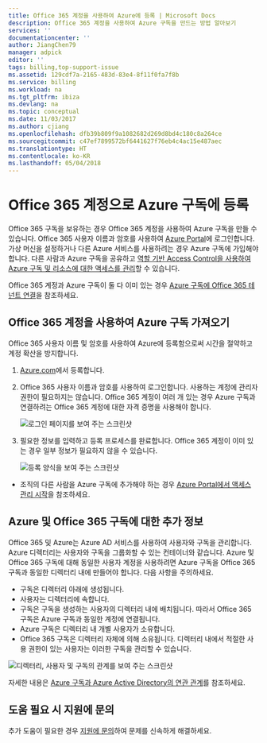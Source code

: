 ```yaml
---
title: Office 365 계정을 사용하여 Azure에 등록 | Microsoft Docs
description: Office 365 계정을 사용하여 Azure 구독을 만드는 방법 알아보기
services: ''
documentationcenter: ''
author: JiangChen79
manager: adpick
editor: ''
tags: billing,top-support-issue
ms.assetid: 129cdf7a-2165-483d-83e4-8f11f0fa7f8b
ms.service: billing
ms.workload: na
ms.tgt_pltfrm: ibiza
ms.devlang: na
ms.topic: conceptual
ms.date: 11/03/2017
ms.author: cjiang
ms.openlocfilehash: dfb39b809f9a1082682d269d8bd4c180c8a264ce
ms.sourcegitcommit: c47ef7899572bf6441627f76eb4c4ac15e487aec
ms.translationtype: HT
ms.contentlocale: ko-KR
ms.lasthandoff: 05/04/2018
---
```

# <a name="sign-up-for-an-azure-subscription-with-your-office-365-account"></a>Office 365 계정으로 Azure 구독에 등록
Office 365 구독을 보유하는 경우 Office 365 계정을 사용하여 Azure 구독을 만들 수 있습니다. Office 365 사용자 이름과 암호를 사용하여 [Azure Portal](https://portal.azure.com/)에 로그인합니다. 가상 머신을 설정하거나 다른 Azure 서비스를 사용하려는 경우 Azure 구독에 가입해야 합니다. 다른 사람과 Azure 구독을 공유하고 [역할 기반 Access Control을 사용하여 Azure 구독 및 리소스에 대한 액세스를 관리](https://docs.microsoft.com/azure/role-based-access-control/role-assignments-portal)할 수 있습니다.

Office 365 계정과 Azure 구독이 둘 다 이미 있는 경우 [Azure 구독에 Office 365 테넌트 연결](billing-add-office-365-tenant-to-azure-subscription.md)을 참조하세요.

## <a name="get-an-azure-subscription-using-your-office-365-account"></a>Office 365 계정을 사용하여 Azure 구독 가져오기

Office 365 사용자 이름 및 암호를 사용하여 Azure에 등록함으로써 시간을 절약하고 계정 확산을 방지합니다. 

1. [Azure.com](https://account.azure.com/signup?offer=MS-AZR-0044p&appId=docs)에서 등록합니다. 
2. Office 365 사용자 이름과 암호를 사용하여 로그인합니다. 사용하는 계정에 관리자 권한이 필요하지는 않습니다. Office 365 계정이 여러 개 있는 경우 Azure 구독과 연결하려는 Office 365 계정에 대한 자격 증명을 사용해야 합니다. 

   ![로그인 페이지를 보여 주는 스크린샷](./media/billing-use-existing-office-365-account-azure-subscription/billing-sign-in-with-office-365-account.png)

3. 필요한 정보를 입력하고 등록 프로세스를 완료합니다. Office 365 계정이 이미 있는 경우 일부 정보가 필요하지 않을 수 있습니다.

    ![등록 양식을 보여 주는 스크린샷](./media/billing-use-existing-office-365-account-azure-subscription/billing-azure-sign-up-fill-information.png)

- 조직의 다른 사람을 Azure 구독에 추가해야 하는 경우 [Azure Portal에서 액세스 관리 시작](../role-based-access-control/overview.md)을 참조하세요. 

## <a id="more-about-subs">Azure 및 Office 365 구독에 대한 추가 정보</a>
Office 365 및 Azure는 Azure AD 서비스를 사용하여 사용자와 구독을 관리합니다. Azure 디렉터리는 사용자와 구독을 그룹화할 수 있는 컨테이너와 같습니다. Azure 및 Office 365 구독에 대해 동일한 사용자 계정을 사용하려면 Azure 구독을 Office 365 구독과 동일한 디렉터리 내에 만들어야 합니다. 다음 사항을 주의하세요.

* 구독은 디렉터리 아래에 생성됩니다.
* 사용자는 디렉터리에 속합니다.
* 구독은 구독을 생성하는 사용자의 디렉터리 내에 배치됩니다. 따라서 Office 365 구독은 Azure 구독과 동일한 계정에 연결됩니다.
* Azure 구독은 디렉터리 내 개별 사용자가 소유합니다.
* Office 365 구독은 디렉터리 자체에 의해 소유됩니다. 디렉터리 내에서 적절한 사용 권한이 있는 사용자는 이러한 구독을 관리할 수 있습니다.

![디렉터리, 사용자 및 구독의 관계를 보여 주는 스크린샷](./media/billing-use-existing-office-365-account-azure-subscription/19-background-information.png)

자세한 내용은 [Azure 구독과 Azure Active Directory의 연관 관계](../active-directory/active-directory-how-subscriptions-associated-directory.md)를 참조하세요.

## <a name="need-help-contact-support"></a>도움 필요 시 지원에 문의
추가 도움이 필요한 경우 [지원에 문의](https://portal.azure.com/?#blade/Microsoft_Azure_Support/HelpAndSupportBlade)하여 문제를 신속하게 해결하세요. 
